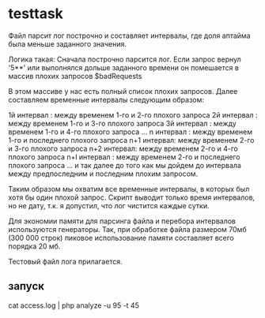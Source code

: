 # testtask


Файл парсит лог построчно и составляет интервалы, где доля аптайма была меньше заданного значения.

Логика такая:
Сначала построчно парсится лог.
Если запрос вернул '5**' или выполнялся дольше заданного времени он помешается в массив плохих запросов $badRequests

В этом массиве у нас есть полный список плохих запросов. Далее составляем временные интервалы следующим образом:

1й интервал : между временем 1-го и 2-го плохого запроса
2й интервал : между временем 1-го и 3-го плохого запроса
3й интервал : между временем 1-го и 4-го плохого запроса
...
n интервал : между временем 1-го и последнего плохого запроса
n+1 интервал: между временем 2-го и 3-го плохого запроса
n+2 интервал: между временем 2-го и 4-го плохого запроса
n+l интервал : между временем 2-го и последнего плохого запроса
...
и так далее до того как мы дойдем до интервала между предпоследним и последним плохим запросом.

Таким образом мы охватим все временные интервалы, в которых был хотя бы один плохой запрос. Скрипт выводит только время интервалов, но не дату, т.к. я допустил, что лог чистится каждые сутки.






Для экономии памяти для парсинга файла и перебора интервалов используются генераторы. Так, при обработке файла размером 70мб (300 000 строк) пиковое использование памяти составляет всего порядка 20 мб.

Тестовый файл лога прилагается.

<h2>запуск</h2>

cat access.log | php analyze -u 95 -t 45
